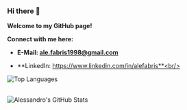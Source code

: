 ### Hi there 👋

**Welcome to my GitHub page!**

**Connect with me here:**

* **E-Mail: [ale.fabris1998@gmail.com](mailto:ale.fabris1998@gmail.com)**

* **LinkedIn: https://www.linkedin.com/in/alefabris**<br/><br/>

![Top Languages](https://github-readme-stats.vercel.app/api/top-langs/?username=alefabris&theme=radical)<br/><br/>

![Alessandro's GitHub Stats](https://github-readme-stats.vercel.app/api?username=alefabris&hide=prs,issues,contribs?username=alefabris&count_private=true?username=alefabris&show_icons=true&theme=radical)
